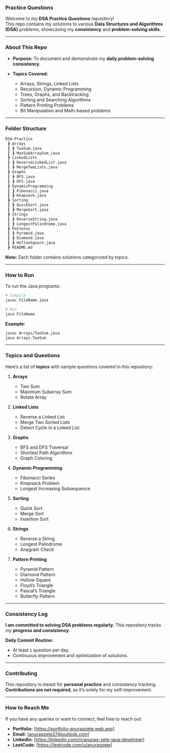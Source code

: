 
### **Practice Questions**

Welcome to my **DSA Practice Questions** repository!   
This repo contains my solutions to various **Data Structures and Algorithms (DSA)** problems, showcasing my **consistency** and **problem-solving skills**.

---

### **About This Repo**
- **Purpose:** To document and demonstrate my **daily problem-solving consistency**.

- **Topics Covered:**
    - Arrays, Strings, Linked Lists
    - Recursion, Dynamic Programming
    - Trees, Graphs, and Backtracking
    - Sorting and Searching Algorithms
    - Pattern Printing Problems
    - Bit Manipulation and Math-based problems

---

### **Folder Structure**
```bash
DSA-Practice
 ┣ Arrays
 ┃ ┣ TwoSum.java
 ┃ ┣ MaxSubArraySum.java
 ┣ LinkedLists
 ┃ ┣ ReverseLinkedList.java
 ┃ ┣ MergeTwoLists.java
 ┣ Graphs
 ┃ ┣ BFS.java
 ┃ ┣ DFS.java
 ┣ DynamicProgramming
 ┃ ┣ Fibonacci.java
 ┃ ┣ Knapsack.java
 ┣ Sorting
 ┃ ┣ QuickSort.java
 ┃ ┣ MergeSort.java
 ┣ Strings
 ┃ ┣ ReverseString.java
 ┃ ┣ LongestPalindrome.java
 ┣ Patterns
 ┃ ┣ Pyramid.java
 ┃ ┣ Diamond.java
 ┃ ┣ HollowSquare.java
 ┣ README.md
```
**Note:** Each folder contains solutions categorized by topics.

---

### **How to Run**
To run the Java programs:
```bash
# Compile
javac FileName.java

# Run
java FileName
```

**Example:**
```bash
javac Arrays/TwoSum.java  
java Arrays.TwoSum
```

---

### **Topics and Questions**
Here’s a list of **topics** with sample questions covered in this repository:

1. **Arrays**
    - Two Sum
    - Maximum Subarray Sum
    - Rotate Array

2. **Linked Lists**
    - Reverse a Linked List
    - Merge Two Sorted Lists
    - Detect Cycle in a Linked List

3. **Graphs**
    - BFS and DFS Traversal
    - Shortest Path Algorithms
    - Graph Coloring

4. **Dynamic Programming**
    - Fibonacci Series
    - Knapsack Problem
    - Longest Increasing Subsequence

5. **Sorting**
    - Quick Sort
    - Merge Sort
    - Insertion Sort

6. **Strings**
    - Reverse a String
    - Longest Palindrome
    - Anagram Check

7. **Pattern Printing**
    - Pyramid Pattern
    - Diamond Pattern
    - Hollow Square
    - Floyd’s Triangle
    - Pascal’s Triangle
    - Butterfly Pattern

---

### **Consistency Log**
**I am committed to solving DSA problems regularly.** This repository tracks my **progress and consistency**.

**Daily Commit Routine:**
- At least `1` question per day.
- Continuous improvement and optimization of solutions.

---

### **Contributing**
This repository is meant for **personal practice** and consistency tracking.  
**Contributions are not required**, as it’s solely for my self-improvement.

---

### **How to Reach Me**
If you have any queries or want to connect, feel free to reach out:
- **Portfolio:** [https://portfolio-anuragzete.web.app]
- **Email:** [anuragzete27@outlook.com]
- **LinkedIn:** [https://linkedin.com/in/anurag-zete-java-developer]
- **LeetCode:** [https://leetcode.com/u/anuragzete]


